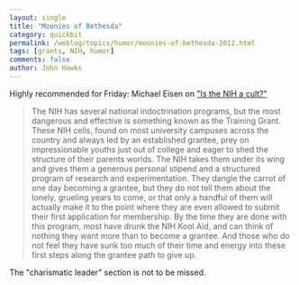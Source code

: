 ```yaml
---
layout: single 
title: "Moonies of Bethesda" 
category: quickbit
permalink: /weblog/topics/humor/moonies-of-bethesda-2012.html
tags: [grants, NIH, humor] 
comments: false 
author: John Hawks 
---
```


Highly recommended for Friday: Michael Eisen on <a href="http://www.michaeleisen.org/blog/?p=1217">"Is the NIH a cult?"</a>

<blockquote>The NIH has several national indoctrination programs, but the most dangerous and effective is something known as the Training Grant. These NIH cells, found on most university campuses across the country and always led by an established grantee, prey on impressionable youths just out of college and eager to shed the structure of their parents worlds. The NIH takes them under its wing and gives them a generous personal stipend and a structured program of research and experimentation. They dangle the carrot of one day becoming a grantee, but they do not tell them about the lonely, grueling years to come, or that only a handful of them will actually make it to the point where they are even allowed to submit their first application for membership. By the time they are done with this program, most have drunk the NIH Kool Aid, and can think of nothing they want more than to become a grantee. And those who do not feel they have sunk too much of their time and energy into these first steps along the grantee path to give up.</blockquote>

The "charismatic leader" section is not to be missed.

